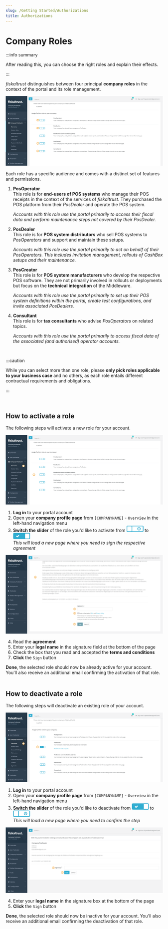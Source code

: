 ```yaml
---
slug: /Getting Started/Authorizations
title: Authorizations
---
```

# Company Roles

:::info summary

After reading this, you can choose the right roles and explain their effects.

:::

*fiskaltrust* distinguishes between four principal **company roles** in the context of the portal and its role management.

![](./images/authorizations/roles.png)


Each role has a specific audience and comes with a distinct set of features and permissions.

1. **PosOperator**<br />
   This role is for **end-users of POS systems** who manage their POS receipts in the context of the services of *fiskaltrust*. They purchased the POS platform from their *PosDealer* and operate the POS system.

   *Accounts with this role use the portal primarily to access their fiscal data and perform maintenance steps not covered by their PosDealer.*

2. **PosDealer**<br />
   This role is for **POS system distributors** who sell POS systems to *PosOperators* and support and maintain these setups.

   *Accounts with this role use the portal primarily to act on behalf of their PosOperators. This includes invitation management, rollouts of CashBox setups and their maintenance.*

3. **PosCreator**<br />
   This role is for **POS system manufacturers** who develop the respective POS software. They are not primarily involved in rollouts or deployments but focus on the **technical integration** of the Middleware.

   *Accounts with this role use the portal primarily to set up their POS system definitions within the portal, create test configurations, and invite associated PosDealers.*

4. **Consultant**<br />
   This role is for **tax consultants** who advise *PosOperators* on related topics.

   *Accounts with this role use the portal primarily to access fiscal data of the associated (and authorised) operator accounts.*

<br />

:::caution

While you can select more than one role, please **only pick roles applicable to your business case** and no others, as each role entails different contractual requirements and obligations.

:::

<br />



## How to activate a role

The following steps will activate a new role for your account.



![](./images/authorizations/role-activate.png)

1. **Log in** to your portal account
2. Open your **company profile page** from `[COMPANYNAME]` - `Overview` in the left-hand navigation menu
3. **Switch the slider** of the role you'd like to activate from ![](./images/authorizations/slider-off.png) to  ![](./images/authorizations/slider-on.png)<br />*This will load a new page where you need to sign the respective agreement*



![](./images/authorizations/sign-contract.png)

4. Read the **agreement**
5. Enter your **legal name** in the signature field at the bottom of the page
6. Check the box that you read and accepted the **terms and conditions**
7. **Click** the `Sign` button

**Done**, the selected role should now be already active for your account. You'll also receive an additional email confirming the activation of that role.<br /><br />

## How to deactivate a role

The following steps will deactivate an existing role of your account.



![](./images/authorizations/role-deactivate.png)

1. **Log in** to your portal account
2. Open your **company profile page** from `[COMPANYNAME]` - `Overview` in the left-hand navigation menu
3. **Switch the slider** of the role you'd like to deactivate from ![](./images/authorizations/slider-on.png) to  ![](./images/authorizations/slider-off.png)<br />*This will load a new page where you need to confirm the step*



![](./images/authorizations/cancel-contract.png)

4. Enter your **legal name** in the signature box at the bottom of the page
5. **Click** the `Sign` button

**Done**, the selected role should now be inactive for your account. You'll also receive an additional email confirming the deactivation of that role.
